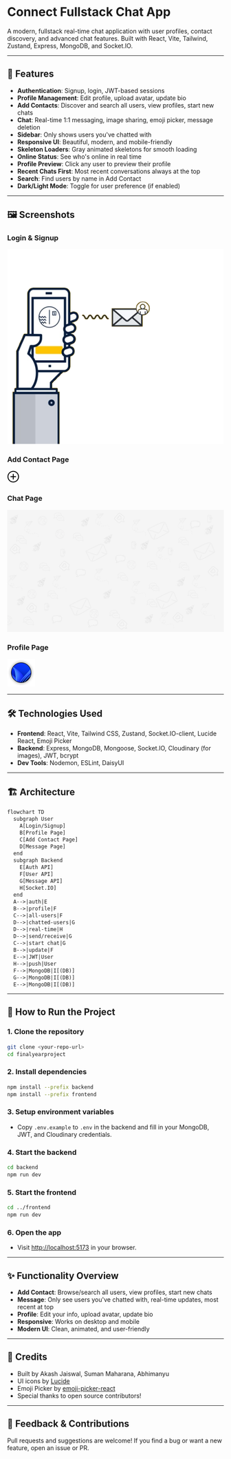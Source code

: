 # Connect Fullstack Chat App

A modern, fullstack real-time chat application with user profiles, contact discovery, and advanced chat features. Built with React, Vite, Tailwind, Zustand, Express, MongoDB, and Socket.IO.

---

## 🚀 Features
- **Authentication**: Signup, login, JWT-based sessions
- **Profile Management**: Edit profile, upload avatar, update bio
- **Add Contacts**: Discover and search all users, view profiles, start new chats
- **Chat**: Real-time 1:1 messaging, image sharing, emoji picker, message deletion
- **Sidebar**: Only shows users you've chatted with
- **Responsive UI**: Beautiful, modern, and mobile-friendly
- **Skeleton Loaders**: Gray animated skeletons for smooth loading
- **Online Status**: See who's online in real time
- **Profile Preview**: Click any user to preview their profile
- **Recent Chats First**: Most recent conversations always at the top
- **Search**: Find users by name in Add Contact
- **Dark/Light Mode**: Toggle for user preference (if enabled)

---

## 🖼️ Screenshots

### Login & Signup
![Login](frontend/public/preview.png)

### Add Contact Page
![Add Contact](frontend/public/addContact.png)

### Chat Page
![Chat](frontend/public/chatTheme.png)

### Profile Page
![Profile](frontend/public/profile.png)

---

## 🛠️ Technologies Used
- **Frontend**: React, Vite, Tailwind CSS, Zustand, Socket.IO-client, Lucide React, Emoji Picker
- **Backend**: Express, MongoDB, Mongoose, Socket.IO, Cloudinary (for images), JWT, bcrypt
- **Dev Tools**: Nodemon, ESLint, DaisyUI

---

## 🏗️ Architecture

```mermaid
flowchart TD
  subgraph User
    A[Login/Signup]
    B[Profile Page]
    C[Add Contact Page]
    D[Message Page]
  end
  subgraph Backend
    E[Auth API]
    F[User API]
    G[Message API]
    H[Socket.IO]
  end
  A-->|auth|E
  B-->|profile|F
  C-->|all-users|F
  D-->|chatted-users|G
  D-->|real-time|H
  D-->|send/receive|G
  C-->|start chat|G
  B-->|update|F
  E-->|JWT|User
  H-->|push|User
  F-->|MongoDB|I[(DB)]
  G-->|MongoDB|I[(DB)]
  E-->|MongoDB|I[(DB)]
```

---

## 📝 How to Run the Project

### 1. **Clone the repository**
```bash
git clone <your-repo-url>
cd finalyearproject
```

### 2. **Install dependencies**
```bash
npm install --prefix backend
npm install --prefix frontend
```

### 3. **Setup environment variables**
- Copy `.env.example` to `.env` in the backend and fill in your MongoDB, JWT, and Cloudinary credentials.

### 4. **Start the backend**
```bash
cd backend
npm run dev
```

### 5. **Start the frontend**
```bash
cd ../frontend
npm run dev
```

### 6. **Open the app**
- Visit [http://localhost:5173](http://localhost:5173) in your browser.

---

## ✨ Functionality Overview
- **Add Contact**: Browse/search all users, view profiles, start new chats
- **Message**: Only see users you've chatted with, real-time updates, most recent at top
- **Profile**: Edit your info, upload avatar, update bio
- **Responsive**: Works on desktop and mobile
- **Modern UI**: Clean, animated, and user-friendly

---

## 🙏 Credits
- Built by Akash Jaiswal, Suman Maharana, Abhimanyu
- UI icons by [Lucide](https://lucide.dev/)
- Emoji Picker by [emoji-picker-react](https://github.com/ealush/emoji-picker-react)
- Special thanks to open source contributors!

---

## 📢 Feedback & Contributions
Pull requests and suggestions are welcome! If you find a bug or want a new feature, open an issue or PR. 